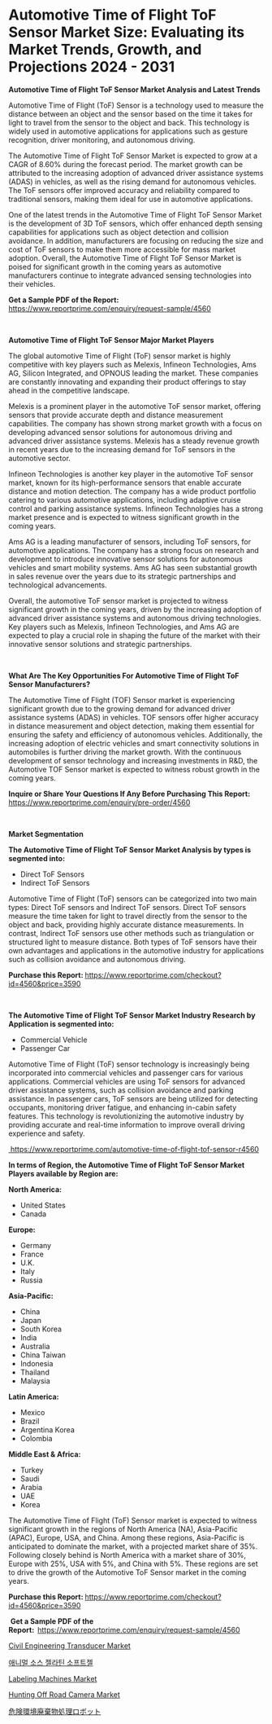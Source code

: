 <p><h1>Automotive Time of Flight ToF Sensor Market Size: Evaluating its Market Trends, Growth, and Projections 2024 - 2031</h1></p><p><strong>Automotive Time of Flight ToF Sensor Market Analysis and Latest Trends</strong></p>
<p><p>Automotive Time of Flight (ToF) Sensor is a technology used to measure the distance between an object and the sensor based on the time it takes for light to travel from the sensor to the object and back. This technology is widely used in automotive applications for applications such as gesture recognition, driver monitoring, and autonomous driving.</p><p>The Automotive Time of Flight ToF Sensor Market is expected to grow at a CAGR of 8.60% during the forecast period. The market growth can be attributed to the increasing adoption of advanced driver assistance systems (ADAS) in vehicles, as well as the rising demand for autonomous vehicles. The ToF sensors offer improved accuracy and reliability compared to traditional sensors, making them ideal for use in automotive applications.</p><p>One of the latest trends in the Automotive Time of Flight ToF Sensor Market is the development of 3D ToF sensors, which offer enhanced depth sensing capabilities for applications such as object detection and collision avoidance. In addition, manufacturers are focusing on reducing the size and cost of ToF sensors to make them more accessible for mass market adoption. Overall, the Automotive Time of Flight ToF Sensor Market is poised for significant growth in the coming years as automotive manufacturers continue to integrate advanced sensing technologies into their vehicles.</p></p>
<p><strong>Get a Sample PDF of the Report:&nbsp;</strong> <a href="https://www.reportprime.com/enquiry/request-sample/4560">https://www.reportprime.com/enquiry/request-sample/4560</a></p>
<p>&nbsp;</p>
<p><strong>Automotive Time of Flight ToF Sensor Major Market Players</strong></p>
<p><p>The global automotive Time of Flight (ToF) sensor market is highly competitive with key players such as Melexis, Infineon Technologies, Ams AG, Silicon Integrated, and OPNOUS leading the market. These companies are constantly innovating and expanding their product offerings to stay ahead in the competitive landscape.</p><p>Melexis is a prominent player in the automotive ToF sensor market, offering sensors that provide accurate depth and distance measurement capabilities. The company has shown strong market growth with a focus on developing advanced sensor solutions for autonomous driving and advanced driver assistance systems. Melexis has a steady revenue growth in recent years due to the increasing demand for ToF sensors in the automotive sector.</p><p>Infineon Technologies is another key player in the automotive ToF sensor market, known for its high-performance sensors that enable accurate distance and motion detection. The company has a wide product portfolio catering to various automotive applications, including adaptive cruise control and parking assistance systems. Infineon Technologies has a strong market presence and is expected to witness significant growth in the coming years.</p><p>Ams AG is a leading manufacturer of sensors, including ToF sensors, for automotive applications. The company has a strong focus on research and development to introduce innovative sensor solutions for autonomous vehicles and smart mobility systems. Ams AG has seen substantial growth in sales revenue over the years due to its strategic partnerships and technological advancements.</p><p>Overall, the automotive ToF sensor market is projected to witness significant growth in the coming years, driven by the increasing adoption of advanced driver assistance systems and autonomous driving technologies. Key players such as Melexis, Infineon Technologies, and Ams AG are expected to play a crucial role in shaping the future of the market with their innovative sensor solutions and strategic partnerships.</p></p>
<p>&nbsp;</p>
<p><strong>What Are The Key Opportunities For Automotive Time of Flight ToF Sensor Manufacturers?</strong></p>
<p><p>The Automotive Time of Flight (TOF) Sensor market is experiencing significant growth due to the growing demand for advanced driver assistance systems (ADAS) in vehicles. TOF sensors offer higher accuracy in distance measurement and object detection, making them essential for ensuring the safety and efficiency of autonomous vehicles. Additionally, the increasing adoption of electric vehicles and smart connectivity solutions in automobiles is further driving the market growth. With the continuous development of sensor technology and increasing investments in R&D, the Automotive TOF Sensor market is expected to witness robust growth in the coming years.</p></p>
<p><strong>Inquire or Share Your Questions If Any Before Purchasing This Report:</strong> <a href="https://www.reportprime.com/enquiry/pre-order/4560">https://www.reportprime.com/enquiry/pre-order/4560</a></p>
<p>&nbsp;</p>
<p><strong>Market Segmentation</strong></p>
<p><strong>The Automotive Time of Flight ToF Sensor Market Analysis by types is segmented into:</strong></p>
<p><ul><li>Direct ToF Sensors</li><li>Indirect ToF Sensors</li></ul></p>
<p><p>Automotive Time of Flight (ToF) sensors can be categorized into two main types: Direct ToF sensors and Indirect ToF sensors. Direct ToF sensors measure the time taken for light to travel directly from the sensor to the object and back, providing highly accurate distance measurements. In contrast, Indirect ToF sensors use other methods such as triangulation or structured light to measure distance. Both types of ToF sensors have their own advantages and applications in the automotive industry for applications such as collision avoidance and autonomous driving.</p></p>
<p><strong>Purchase this Report:&nbsp;</strong><a href="https://www.reportprime.com/checkout?id=4560&price=3590">https://www.reportprime.com/checkout?id=4560&price=3590</a></p>
<p>&nbsp;</p>
<p><strong>The Automotive Time of Flight ToF Sensor Market Industry Research by Application is segmented into:</strong></p>
<p><ul><li>Commercial Vehicle</li><li>Passenger Car</li></ul></p>
<p><p>Automotive Time of Flight (ToF) sensor technology is increasingly being incorporated into commercial vehicles and passenger cars for various applications. Commercial vehicles are using ToF sensors for advanced driver assistance systems, such as collision avoidance and parking assistance. In passenger cars, ToF sensors are being utilized for detecting occupants, monitoring driver fatigue, and enhancing in-cabin safety features. This technology is revolutionizing the automotive industry by providing accurate and real-time information to improve overall driving experience and safety.</p></p>
<p><a href="https://www.reportprime.com/automotive-time-of-flight-tof-sensor-r4560">&nbsp;https://www.reportprime.com/automotive-time-of-flight-tof-sensor-r4560</a></p>
<p><strong>In terms of Region, the Automotive Time of Flight ToF Sensor Market Players available by Region are:</strong></p>
<p>
    <p> <strong> North America: </strong>
        <ul>
            <li>United States</li>
            <li>Canada</li>
        </ul>
        </p> 
    <p> <strong> Europe: </strong>
        <ul>
            <li>Germany</li>
            <li>France</li>
            <li>U.K.</li>
            <li>Italy</li>
            <li>Russia</li>
        </ul>
        </p> 
    <p> <strong> Asia-Pacific: </strong>
        <ul>
            <li>China</li>
            <li>Japan</li>
            <li>South Korea</li>
            <li>India</li>
            <li>Australia</li>
            <li>China Taiwan</li>
            <li>Indonesia</li>
            <li>Thailand</li>
            <li>Malaysia</li>
        </ul>
        </p> 
    <p> <strong> Latin America: </strong>
        <ul>
            <li>Mexico</li>
            <li>Brazil</li>
            <li>Argentina Korea</li>
            <li>Colombia</li>
        </ul>
        </p> 
    <p> <strong> Middle East & Africa: </strong>
        <ul>
            <li>Turkey</li>
            <li>Saudi</li>
            <li>Arabia</li>
            <li>UAE</li>
            <li>Korea</li>
        </ul>
    </p>
    </p>
<p><p>The Automotive Time of Flight (ToF) Sensor market is expected to witness significant growth in the regions of North America (NA), Asia-Pacific (APAC), Europe, USA, and China. Among these regions, Asia-Pacific is anticipated to dominate the market, with a projected market share of 35%. Following closely behind is North America with a market share of 30%, Europe with 25%, USA with 5%, and China with 5%. These regions are set to drive the growth of the Automotive ToF Sensor market in the coming years.</p></p>
<p><strong>Purchase this Report: </strong><a href="https://www.reportprime.com/checkout?id=4560&price=3590">https://www.reportprime.com/checkout?id=4560&price=3590</a></p>
<p>&nbsp;<strong>Get a Sample PDF of the Report:&nbsp;&nbsp;</strong><a href="https://www.reportprime.com/enquiry/request-sample/4560">https://www.reportprime.com/enquiry/request-sample/4560</a></p>
<p><strong></strong></p>
<p><p><a href="https://github.com/mabutironaldo/Market-Research-Report-List-6/blob/main/civil-engineering-transducer-market.md">Civil Engineering Transducer Market</a></p><p><a href="https://github.com/vdhdwjyp90142/Market-Research-Report-List-4/blob/main/1771065104143.md">애니멀 소스 젤라틴 소프트젤</a></p><p><a href="https://issuu.com/reportprime-2/docs/labeling-machines-market-size-2030._6551ef88b5dc1b">Labeling Machines Market</a></p><p><a href="https://github.com/evanArnold06/Market-Research-Report-List-1/blob/main/hunting-off-road-camera-market.md">Hunting Off Road Camera Market</a></p><p><a href="https://github.com/sghwr779811674/Market-Research-Report-List-4/blob/main/659693083948.md">危険環境廃棄物処理ロボット</a></p></p>